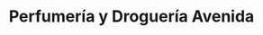 ---
title: "Perfumería y Droguería Avenida"
url: /medina-del-campo/perfumeria-y-drogueria-avenida/
shop: floristería
---